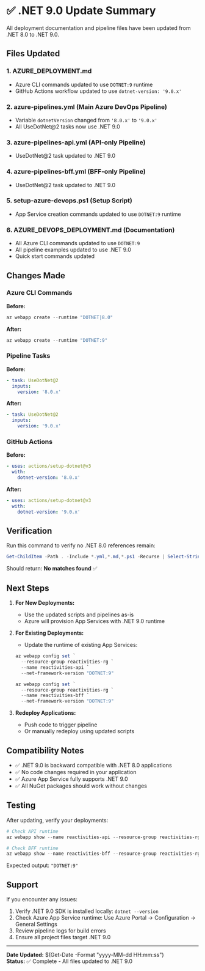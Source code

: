 # ✅ .NET 9.0 Update Summary

All deployment documentation and pipeline files have been updated from .NET 8.0 to .NET 9.0.

## Files Updated

### 1. **AZURE_DEPLOYMENT.md**
- Azure CLI commands updated to use `DOTNET:9` runtime
- GitHub Actions workflow updated to use `dotnet-version: '9.0.x'`

### 2. **azure-pipelines.yml** (Main Azure DevOps Pipeline)
- Variable `dotnetVersion` changed from `'8.0.x'` to `'9.0.x'`
- All UseDotNet@2 tasks now use .NET 9.0

### 3. **azure-pipelines-api.yml** (API-only Pipeline)
- UseDotNet@2 task updated to .NET 9.0

### 4. **azure-pipelines-bff.yml** (BFF-only Pipeline)
- UseDotNet@2 task updated to .NET 9.0

### 5. **setup-azure-devops.ps1** (Setup Script)
- App Service creation commands updated to use `DOTNET:9` runtime

### 6. **AZURE_DEVOPS_DEPLOYMENT.md** (Documentation)
- All Azure CLI commands updated to use `DOTNET:9`
- All pipeline examples updated to use .NET 9.0
- Quick start commands updated

## Changes Made

### Azure CLI Commands
**Before:**
```powershell
az webapp create --runtime "DOTNET|8.0"
```

**After:**
```powershell
az webapp create --runtime "DOTNET:9"
```

### Pipeline Tasks
**Before:**
```yaml
- task: UseDotNet@2
  inputs:
    version: '8.0.x'
```

**After:**
```yaml
- task: UseDotNet@2
  inputs:
    version: '9.0.x'
```

### GitHub Actions
**Before:**
```yaml
- uses: actions/setup-dotnet@v3
  with:
    dotnet-version: '8.0.x'
```

**After:**
```yaml
- uses: actions/setup-dotnet@v3
  with:
    dotnet-version: '9.0.x'
```

## Verification

Run this command to verify no .NET 8.0 references remain:
```powershell
Get-ChildItem -Path . -Include *.yml,*.md,*.ps1 -Recurse | Select-String -Pattern "8\.0\.x|DOTNET\|8\.0"
```

Should return: **No matches found** ✅

## Next Steps

1. **For New Deployments:**
   - Use the updated scripts and pipelines as-is
   - Azure will provision App Services with .NET 9.0 runtime

2. **For Existing Deployments:**
   - Update the runtime of existing App Services:
   ```powershell
   az webapp config set `
     --resource-group reactivities-rg `
     --name reactivities-api `
     --net-framework-version "DOTNET:9"
   
   az webapp config set `
     --resource-group reactivities-rg `
     --name reactivities-bff `
     --net-framework-version "DOTNET:9"
   ```

3. **Redeploy Applications:**
   - Push code to trigger pipeline
   - Or manually redeploy using updated scripts

## Compatibility Notes

- ✅ .NET 9.0 is backward compatible with .NET 8.0 applications
- ✅ No code changes required in your application
- ✅ Azure App Service fully supports .NET 9.0
- ✅ All NuGet packages should work without changes

## Testing

After updating, verify your deployments:

```powershell
# Check API runtime
az webapp show --name reactivities-api --resource-group reactivities-rg --query "siteConfig.netFrameworkVersion"

# Check BFF runtime
az webapp show --name reactivities-bff --resource-group reactivities-rg --query "siteConfig.netFrameworkVersion"
```

Expected output: `"DOTNET:9"`

## Support

If you encounter any issues:
1. Verify .NET 9.0 SDK is installed locally: `dotnet --version`
2. Check Azure App Service runtime: Use Azure Portal → Configuration → General Settings
3. Review pipeline logs for build errors
4. Ensure all project files target .NET 9.0

---

**Date Updated:** $(Get-Date -Format "yyyy-MM-dd HH:mm:ss")  
**Status:** ✅ Complete - All files updated to .NET 9.0
